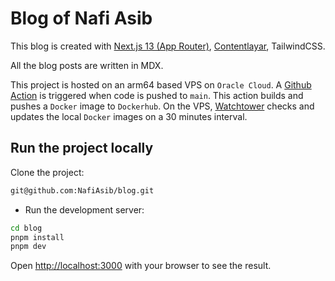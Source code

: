 # Blog of Nafi Asib

This blog is created with [Next.js 13 (App Router)](https://nextjs.org/docs/app), [Contentlayar](https://contentlayer.dev/docs/environments/nextjs-dcf8e39e), TailwindCSS.

All the blog posts are written in MDX.

This project is hosted on an arm64 based VPS on `Oracle Cloud`. A [Github Action](https://github.com/features/actions) is triggered when code is pushed to `main`. This action builds and pushes a `Docker` image to `Dockerhub`. On the VPS, [Watchtower](https://github.com/containrrr/watchtower) checks and updates the local `Docker` images on a 30 minutes interval.

## Run the project locally

Clone the project:

```bash
git@github.com:NafiAsib/blog.git
```

- Run the development server:

```bash
cd blog
pnpm install
pnpm dev
```

Open [http://localhost:3000](http://localhost:3000) with your browser to see the result.
